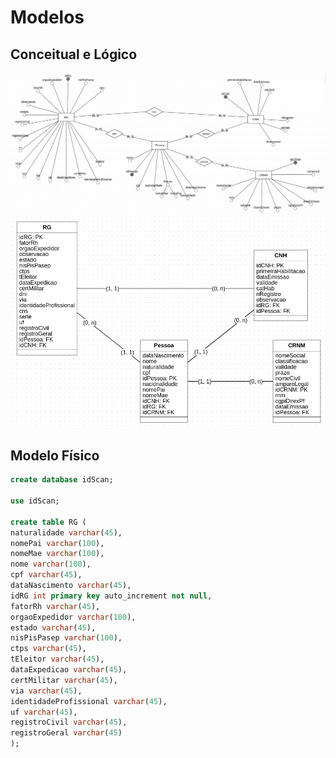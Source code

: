 # Modelos

## Conceitual e Lógico

![Modelo Coneceitual](modeloConceitual.png)
![Modelo Lógico](modeloLogico.png)

## Modelo Físico

``` sql
create database idScan;

use idScan;

create table RG (
naturalidade varchar(45),
nomePai varchar(100),
nomeMae varchar(100),
nome varchar(100),
cpf varchar(45),
dataNascimento varchar(45),
idRG int primary key auto_increment not null,
fatorRh varchar(45),
orgaoExpedidor varchar(100),
estado varchar(45),
nisPisPasep varchar(100),
ctps varchar(45),
tEleitor varchar(45),
dataExpedicao varchar(45),
certMilitar varchar(45),
via varchar(45),
identidadeProfissional varchar(45),
uf varchar(45),
registroCivil varchar(45),
registroGeral varchar(45)
);

```
